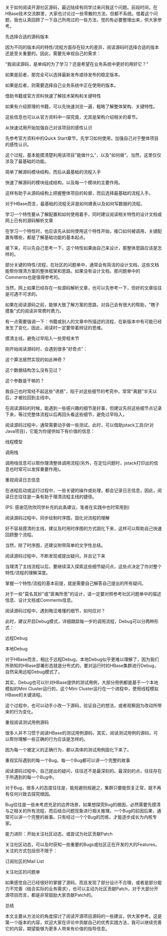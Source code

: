 关于如何阅读开源社区源码，最近陆续有同学过来问我这个问题。前段时间，在HBase技术交流群里，大家也讨论过一些零散的方法，但都不系统。借着这个问题，我也认真回顾了一下自己所用过的一些方法，觉的有必要整理出来，供大家参考。

先选择合适的源码版本



因为不同的版本间的特性/流程方面存在较大的差异，阅读源码时选择合适的版本还是至关重要的。因此，需要先审视自己的需求：

“我阅读源码，是单纯的为了学习？还是希望在业务系统中更好的用好它？”

如果是前者，那完全可以选择最新发布或待发布的稳定版本。

如果是后者，则需要选择自己业务系统中正在使用的版本。

借助书籍或官方资料快速了解技术架构和关键特性

如果有介绍原理的书籍，可以先快速浏览一遍，粗略了解整体架构、关键特性。

这些信息也可以从官方资料中一探究竟，尤其是架构介绍相关的章节。

从快速试用开始加强自己对该项目的感性认识

先参考官方资料中的Quick Start章节，先学习如何使用，加强自己对于整体项目的感性认识。

这个过程，基本能摸清楚利用该项目"能做什么"，以及"如何做"。当然，这里仅仅涉及了最基础的功能。

简单了解源码模块结构，而后从最基础的流程入手

快速了解源码的模块组成结构，以及每一个模块的主要作用。

这样有助于从源码结构上把握整体项目的轮廓，而后选择最基础的流程入手。

对于HBase而言，最基础的流程无非是如何建表以及如何写数据的流程。

学习一个特性要从了解配置和如何使用着手，同时建议阅读相关特性的设计文档或网上已有的源码解析文章

在学习一个特性时，也应该先从如何使用这个特性开始，接口如何被调用，关键配置有哪些，都是了解基础功能的基本起点。

接下来，可以先自己思考一下，这个特性如果由自己来设计，那整体思路应该是怎样的。

部分关键的特性/流程，在社区的问题单中，通常会有简洁的设计文档，这些文档能帮你理清方案的整体框架和思路。如果没有设计文档，那问题单中的Comments也是值得参考的。

当然，网上如果已经存在一些源码解析文章，也可以先参考一下，但好的文章往往是可遇不可求的。

如果在阅读源码之前，能够大致了解方案的思路，对自己会有很大的帮助，"瞎子摸象"式的阅读非常费时费力。

有一点需要强调一下：书籍或别人的文章中所描述的流程，在新版本中有可能已经发生了变化，因此，阅读时一定要带着辨证的思维。

摸清主线，避免过早陷入一些旁枝末节

刚开始阅读源码时，会遇到很多"好奇点"：



这个算法居然实现的如此神奇？

这个数据结构怎么没有见过？

这个参数是干嘛的？

我自己也时常经不起这些"诱惑"，陷于对这些细节的考究中，常常"离题"半天以后，才被拉回到主线中。

在阅读源码的时候，能遇到一些感兴趣的细节是好事，但建议先将这些细节点记录下来，等过完整体流程以后再回头看这些细节，避免过早陷入。

阅读源码过程中，通常需要动手做一些测试，此时，可以借助jstack工具(针对Java项目)，它能为你提供如下有价值的信息：



线程模型

调用栈



调用栈信息可以帮你理清整体调用流程(另外，在定位问题时，jstack打印出的信息也时常可以发挥重要作用)。



  重视阅读日志信息

  在进程启动或运行过程中，一些关键的操作或处理，都会记录日志信息，因此，阅读日志往往是一条有助于理清流程主线的捷径。



(PS: 感谢范欣欣同学补充的此条建议，笔者在实践中也时常用到)



阅读源码过程中，同步绘制时序图，固化对流程的理解

好不容易摸清的主线，建议及时用时序图的方式固化下来，这样可以帮助自己快速回顾整个流程。

当然，除了时序图，还建议附带简单的文字性总结。

阅读源码过程中，不断发现或提出疑问，并且记下来

当理清了主线流程以后，要继续深入探索这些细节疑问点，这些点决定了你对整个特性/流程的理解深度。

掌握一个特性/流程的基本前提，就是需要自己解答自己提出的所有疑问。

对于一些"莫名其妙"或"匪夷所思"的设计，请一定要对照参考社区问题单中的描述信息、设计文档或Comments信息。

阅读源码过程中，遇到晦涩难懂的细节，如何应对？

此时，建议开启Debug模式，详细跟踪每一步的调用流程，Debug可以分两种形式：



远程Debug

本地Debug



对于HBase而言，相比于远程Debug，本地Debug似乎更难以理解了，因为我们所熟知的HBase部署形态就是分布式的，要对运行时的HBase集群进行Debug，自然采用远程Debug模式了。



其实，Debug也可以针对HBase提供的测试用例，大部分用例都是基于一个本地模拟的Mini Cluster运行的，这个Mini Cluster运行在一个进程中，使用线程模拟HBase的关键进程。

这个过程中，也可以动手小改一下源码，验证自己的想法，或者观察因为改动所带来的行为变化。

重视阅读测试用例源码

很多人并不习惯于阅读HBase的测试用例源码，其实，阅读测试用例的源码，可以帮你理解一些正确的行为应该是怎样的。

因为每一个被定义的正确行为，都以具体的测试用例固化下来了。

重视实际遇到的每一个Bug，每一个Bug都可以讲一个完整的故事

阅读源码过程中，自己提出的疑问，往往还不是最深刻的。最深刻的点，往往存在于所遇到的每一个Bug中。

对于Bug，很多人的态度往往是，能规避则规避之，集群只要能恢复正常，就不再有任何兴致去探究根因。

Bug往往是一些未考虑充足的边界场景，如果想探究Bug的根因，必然需要先摸清与之相关的所有流程，而后结合问题现象进行相关推理。一个Bug的前因后果，通常可以讲一个完整的故事。只有经过一个个Bug的历练，才能逐步成长为内核专家。

能力进阶：开始关注社区动态，或尝试为社区贡献Patch

关注社区动态，可以及时获知一些重要的Bugs或社区正在开发的大的Features。关注的方式包括但不限于：



订阅社区的Mail List

关注社区的问题单



如果感觉自己已经很好的掌握了源码，而且发现了部分设计不合理，或者是部分能力不完善（结合实际的业务需求），也可以主动为社区贡献Patch，对于大部分开源项目而言，都是非常鼓励大家贡献Patch的。



总结

本文主要从方法论的角度探讨了阅读开源项目源码的一些建议，供大家参考。这是第一个版本的内容，欢迎大家在评论中贡献自己的优秀实践方法，我可以继续完善它的内容，期望能够为更多人带来有价值的指导信息。